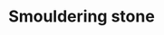 ---
layout: item
title: Smouldering stone
item-id: 13233
datatable: true
id: 13233
name: "Smouldering stone"
members: true
lowalch: 18000
highalch: 27000
examine: "A smouldering stone from the depths of Hell."
monsters:
  - id: 104
    name: "Hellhound"
    members: true
    combat_level: 122
    wiki_url: "https://oldschool.runescape.wiki/w/Hellhound#Level_122"
    drops:
      - quantity: "1"
        rarity: 0.000030517578125
    image: "https://oldschool.runescape.wiki/images/3/3e/Hellhound.png?a089e"
  - id: 3133
    name: "Hellhound"
    members: true
    combat_level: 127
    wiki_url: "https://oldschool.runescape.wiki/w/Hellhound#Level_127"
    drops:
      - quantity: "1"
        rarity: 0.000030517578125
    image: "https://oldschool.runescape.wiki/images/3/3e/Hellhound.png?a089e"
  - id: 5862
    name: "Cerberus"
    members: true
    combat_level: 318
    wiki_url: "https://oldschool.runescape.wiki/w/Cerberus"
    drops:
      - quantity: "1"
        rarity: 0.001953125
    image: "https://oldschool.runescape.wiki/images/thumb/4/45/Cerberus.png/1200px-Cerberus.png?47f4c"
  - id: 7877
    name: "Hellhound"
    members: true
    combat_level: 136
    wiki_url: "https://oldschool.runescape.wiki/w/Hellhound#Level_136"
    drops:
      - quantity: "1"
        rarity: 0.000030517578125
    image: "https://oldschool.runescape.wiki/images/3/3e/Hellhound.png?a089e"
---